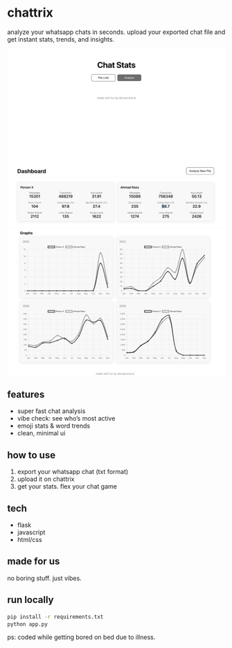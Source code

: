 # chattrix

analyze your whatsapp chats in seconds. upload your exported chat file and get instant stats, trends, and insights. 

![main](src/images/main.jpeg)
![d1](src/images/d1.png)
![d2](src/images/d2.png)

## features
- super fast chat analysis
- vibe check: see who’s most active
- emoji stats & word trends
- clean, minimal ui

## how to use
1. export your whatsapp chat (txt format)
2. upload it on chattrix
3. get your stats. flex your chat game

## tech
- flask
- javascript
- html/css

## made for us
no boring stuff. just vibes.

## run locally
```bash
pip install -r requirements.txt
python app.py
```

ps: coded while getting bored on bed due to illness.
